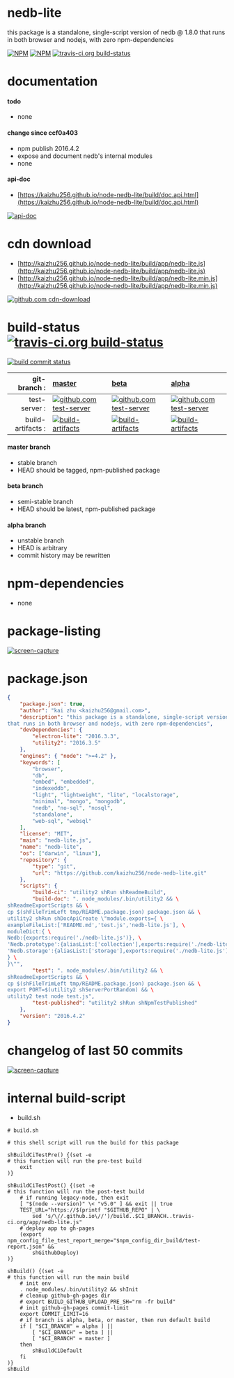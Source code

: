 nedb-lite
==============
this package is a standalone, single-script version of nedb @ 1.8.0 that runs in both browser and nodejs, with zero npm-dependencies

[![NPM](https://img.shields.io/npm/v/nedb-lite.svg?style=flat-square)](https://www.npmjs.com/package/nedb-lite) [![NPM](https://img.shields.io/npm/dm/nedb-lite.svg?style=flat-square)](https://www.npmjs.com/package/nedb-lite) [![travis-ci.org build-status](https://api.travis-ci.org/kaizhu256/node-nedb-lite.svg)](https://travis-ci.org/kaizhu256/node-nedb-lite)



# documentation
#### todo
- none

#### change since ccf0a403
- npm publish 2016.4.2
- expose and document nedb's internal modules
- none

#### api-doc
- [https://kaizhu256.github.io/node-nedb-lite/build/doc.api.html](https://kaizhu256.github.io/node-nedb-lite/build/doc.api.html)

[![api-doc](https://kaizhu256.github.io/node-nedb-lite/build/screen-capture.docApiCreate.browser._2Fhome_2Ftravis_2Fbuild_2Fkaizhu256_2Fnode-nedb-lite_2Ftmp_2Fbuild_2Fdoc.api.html.png)](https://kaizhu256.github.io/node-nedb-lite/build/doc.api.html)



# cdn download
- [http://kaizhu256.github.io/node-nedb-lite/build/app/nedb-lite.js](http://kaizhu256.github.io/node-nedb-lite/build/app/nedb-lite.js)
- [http://kaizhu256.github.io/node-nedb-lite/build/app/nedb-lite.min.js](http://kaizhu256.github.io/node-nedb-lite/build/app/nedb-lite.min.js)

[![github.com cdn-download](https://kaizhu256.github.io/node-nedb-lite/build/screen-capture.githubDeploy.browser._2Fnode-nedb-lite_2Fbuild..alpha..travis-ci.org_2Fapp_2Fnedb-lite.js.png)](http://kaizhu256.github.io/node-nedb-lite/build/app/nedb-lite.js)



# build-status [![travis-ci.org build-status](https://api.travis-ci.org/kaizhu256/node-nedb-lite.svg)](https://travis-ci.org/kaizhu256/node-nedb-lite)
[![build commit status](https://kaizhu256.github.io/node-nedb-lite/build/build.badge.svg)](https://travis-ci.org/kaizhu256/node-nedb-lite)

| git-branch : | [master](https://github.com/kaizhu256/node-nedb-lite/tree/master) | [beta](https://github.com/kaizhu256/node-nedb-lite/tree/beta) | [alpha](https://github.com/kaizhu256/node-nedb-lite/tree/alpha)|
|--:|:--|:--|:--|
| test-server : | [![github.com test-server](https://kaizhu256.github.io/node-nedb-lite/GitHub-Mark-32px.png)](https://kaizhu256.github.io/node-nedb-lite/build..master..travis-ci.org/app/index.html) | [![github.com test-server](https://kaizhu256.github.io/node-nedb-lite/GitHub-Mark-32px.png)](https://kaizhu256.github.io/node-nedb-lite/build..beta..travis-ci.org/app/index.html) | [![github.com test-server](https://kaizhu256.github.io/node-nedb-lite/GitHub-Mark-32px.png)](https://kaizhu256.github.io/node-nedb-lite/build..alpha..travis-ci.org/app/index.html)|
| build-artifacts : | [![build-artifacts](https://kaizhu256.github.io/node-nedb-lite/glyphicons_144_folder_open.png)](https://github.com/kaizhu256/node-nedb-lite/tree/gh-pages/build..master..travis-ci.org) | [![build-artifacts](https://kaizhu256.github.io/node-nedb-lite/glyphicons_144_folder_open.png)](https://github.com/kaizhu256/node-nedb-lite/tree/gh-pages/build..beta..travis-ci.org) | [![build-artifacts](https://kaizhu256.github.io/node-nedb-lite/glyphicons_144_folder_open.png)](https://github.com/kaizhu256/node-nedb-lite/tree/gh-pages/build..alpha..travis-ci.org)|

#### master branch
- stable branch
- HEAD should be tagged, npm-published package

#### beta branch
- semi-stable branch
- HEAD should be latest, npm-published package

#### alpha branch
- unstable branch
- HEAD is arbitrary
- commit history may be rewritten



# npm-dependencies
- none



# package-listing
[![screen-capture](https://kaizhu256.github.io/node-nedb-lite/build/screen-capture.gitLsTree.svg)](https://github.com/kaizhu256/node-nedb-lite)



# package.json
```json
{
    "package.json": true,
    "author": "kai zhu <kaizhu256@gmail.com>",
    "description": "this package is a standalone, single-script version of nedb @ 1.8.0 \
that runs in both browser and nodejs, with zero npm-dependencies",
    "devDependencies": {
        "electron-lite": "2016.3.3",
        "utility2": "2016.3.5"
    },
    "engines": { "node": ">=4.2" },
    "keywords": [
        "browser",
        "db",
        "embed", "embedded",
        "indexeddb",
        "light", "lightweight", "lite", "localstorage",
        "minimal", "mongo", "mongodb",
        "nedb", "no-sql", "nosql",
        "standalone",
        "web-sql", "websql"
    ],
    "license": "MIT",
    "main": "nedb-lite.js",
    "name": "nedb-lite",
    "os": ["darwin", "linux"],
    "repository": {
        "type": "git",
        "url": "https://github.com/kaizhu256/node-nedb-lite.git"
    },
    "scripts": {
        "build-ci": "utility2 shRun shReadmeBuild",
        "build-doc": ". node_modules/.bin/utility2 && \
shReadmeExportScripts && \
cp $(shFileTrimLeft tmp/README.package.json) package.json && \
utility2 shRun shDocApiCreate \"module.exports={ \
exampleFileList:['README.md','test.js','nedb-lite.js'], \
moduleDict:{ \
Nedb:{exports:require('./nedb-lite.js')}, \
'Nedb.prototype':{aliasList:['collection'],exports:require('./nedb-lite.js').prototype}, \
'Nedb.storage':{aliasList:['storage'],exports:require('./nedb-lite.js').storage} \
} \
}\"",
        "test": ". node_modules/.bin/utility2 && \
shReadmeExportScripts && \
cp $(shFileTrimLeft tmp/README.package.json) package.json && \
export PORT=$(utility2 shServerPortRandom) && \
utility2 test node test.js",
        "test-published": "utility2 shRun shNpmTestPublished"
    },
    "version": "2016.4.2"
}
```



# changelog of last 50 commits
[![screen-capture](https://kaizhu256.github.io/node-nedb-lite/build/screen-capture.gitLog.svg)](https://github.com/kaizhu256/node-nedb-lite/commits)



# internal build-script
- build.sh

```shell
# build.sh

# this shell script will run the build for this package

shBuildCiTestPre() {(set -e
# this function will run the pre-test build
    exit
)}

shBuildCiTestPost() {(set -e
# this function will run the post-test build
    # if running legacy-node, then exit
    [ "$(node --version)" \< "v5.0" ] && exit || true
    TEST_URL="https://$(printf "$GITHUB_REPO" | \
        sed 's/\//.github.io\//')/build..$CI_BRANCH..travis-ci.org/app/nedb-lite.js"
    # deploy app to gh-pages
    (export npm_config_file_test_report_merge="$npm_config_dir_build/test-report.json" &&
        shGithubDeploy)
)}

shBuild() {(set -e
# this function will run the main build
    # init env
    . node_modules/.bin/utility2 && shInit
    # cleanup github-gh-pages dir
    # export BUILD_GITHUB_UPLOAD_PRE_SH="rm -fr build"
    # init github-gh-pages commit-limit
    export COMMIT_LIMIT=16
    # if branch is alpha, beta, or master, then run default build
    if [ "$CI_BRANCH" = alpha ] ||
        [ "$CI_BRANCH" = beta ] ||
        [ "$CI_BRANCH" = master ]
    then
        shBuildCiDefault
    fi
)}
shBuild
```
